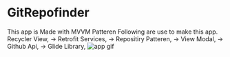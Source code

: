 # GitRepofinder
This app is Made with MVVM Patteren 
Following are use to make this app.
Recycler View,
 -> Retrofit Services,
 -> Repositiry Patteren,
 -> View Modal,
 -> Github Api,
 -> Glide Library,
![app gif](https://user-images.githubusercontent.com/68522196/135051504-e24302a2-c8f2-47f3-a954-6fa43bd45d6c.gif)
